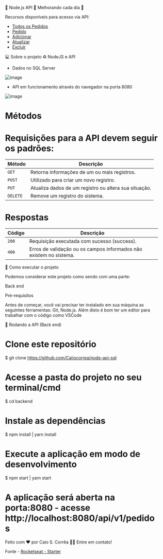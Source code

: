 🚧 Node.js API 🚀 Melhorando cada dia 🚧

Recursos disponíveis para acesso via API:

- <a href="#pedidos-pedidos">Todos os Pedidos</a>
- <a href="#get-pedido">Pedido</a>
- <a href="#add-pedido/">Adicionar</a>
- <a href="#update-pedido">Atualizar</a>
- <a href="#delete-pedido/">Excluir</a>

💻 Sobre o projeto
♻️ NodeJS e API

- Dados no SQL Server

![image](https://user-images.githubusercontent.com/49397996/113792678-deeec300-971c-11eb-99ea-0232acaf8440.png)

- API em funcionamento através do navegador na porta 8080

![image](https://user-images.githubusercontent.com/49397996/113792931-7a803380-971d-11eb-8473-02a7b3b08e89.png)

# Métodos

# Requisições para a API devem seguir os padrões:

<table>
<thead>
<tr>
<th>Método</th>
<th>Descrição</th>
</tr>
</thead>
<tbody>
<tr>
<td><code>GET</code></td>
<td>Retorna informações de um ou mais registros.</td>
</tr>
<tr>
<td><code>POST</code></td>
<td>Utilizado para criar um novo registro.</td>
</tr>
<tr>
<td><code>PUT</code></td>
<td>Atualiza dados de um registro ou altera sua situação.</td>
</tr>
<tr>
<td><code>DELETE</code></td>
<td>Remove um registro do sistema.</td>
</tr>
</tbody>
</table>


# Respostas

<table>
<thead>
<tr>
<th>Código</th>
<th>Descrição</th>
</tr>
</thead>
<tbody>
<tr>
<td><code>200</code></td>
<td>Requisição executada com sucesso (success).</td>
</tr>
<tr>
<td><code>400</code></td>
<td>Erros de validação ou os campos informados não existem no sistema.</td>
</tr>
</tbody>
</table>


🚀 Como executar o projeto

Podemos considerar este projeto como sendo com uma parte:

Back end

Pré-requisitos

Antes de começar, você vai precisar ter instalado em sua máquina as seguintes ferramentas: Git, Node.js. Além disto é bom ter um editor para trabalhar com o código como VSCode

🧭 Rodando a API (Back end)
# Clone este repositório
$ git clone https://github.com/Caiiocorrea/node-api-sql

# Acesse a pasta do projeto no seu terminal/cmd
$ cd backend

# Instale as dependências
$ npm install | yarn install

# Execute a aplicação em modo de desenvolvimento
$ npm start | yarn start

# A aplicação será aberta na porta:8080 - acesse http://localhost:8080/api/v1/pedidos


Feito com ❤️ por Caio S. Corrêa 👋🏽 Entre em contato!

Fonte - <a href="https://rocketseat.com.br/">Rocketseat - Starter</a>
